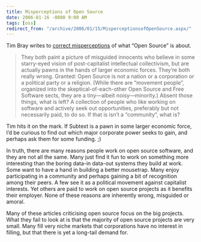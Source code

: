 ```yaml
---
title: Misperceptions of Open Source
date: 2006-01-16 -0800 9:00 AM
tags: [oss]
redirect_from: "/archive/2006/01/15/MisperceptionsofOpenSource.aspx/"
---
```


Tim Bray writes to [correct
misperceptions](http://www.tbray.org/ongoing/When/200x/2006/01/16/Open-Source-Community)
of what “Open Source” is about.

> They both paint a picture of misguided innocents who believe in some
> starry-eyed vision of post-capitalist intellectual collectivism, but
> are actually pawns in the hands of larger economic forces. They’re
> both really wrong. Granted: Open Source is not a nation or a
> corporation or a political party or a religion. (While there are
> “movement people”, organized into the skeptical-of-each-other Open
> Source and Free Software sects, they are a tiny—albeit
> noisy—minority.) Absent those things, what is left? A collection of
> people who like working on software and actively seek out
> opportunities, preferably but not necessarily paid, to do so. If that
> is isn’t a “community”, what is?

Tim hits it on the mark. If Subtext is a pawn in some larger economic
force, I’d be curious to find out which major corporate power seeks to
gain, and perhaps ask them for some funding. ;)

In truth, there are many reasons people work on open source software,
and they are not all the same. Many just find it fun to work on
something more interesting than the boring data-in data-out systems they
build at work. Some want to have a hand in building a better mousetrap.
Many enjoy participating in a community and perhaps gaining a bit of
recognition among their peers. A few see it as a political movement
against capitalist interests. Yet others are paid to work on open source
projects as it benefits their employer. None of these reasons are
inherently wrong, misguided or amoral.

Many of these articles criticising open source focus on the big
projects. What they fail to look at is that the majority of open source
projects are very small. Many fill very niche markets that corporations
have no interest in filling, but that there is yet a long-tail demand
for.

